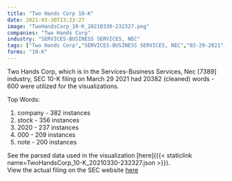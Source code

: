```yaml
---
title: "Two Hands Corp 10-K"
date: 2021-03-30T23:23:27
image: "TwoHandsCorp_10-K_20210330-232327.png"
companies: "Two Hands Corp"
industry: "SERVICES-BUSINESS SERVICES, NEC"
tags: ["Two Hands Corp","SERVICES-BUSINESS SERVICES, NEC","03-29-2021","10-K"]
forms: "10-K"
---
```

Two Hands Corp, which is in the Services-Business Services, Nec [7389] industry, SEC 10-K filing on March 29 2021 had 20382 (cleaned) words - 600 were utilized for the visualizations.

Top Words:
1. company - 382 instances
2. stock - 356 instances
3. 2020 - 237 instances
4. 000 - 209 instances
5. note - 200 instances


See the parsed data used in the visualization [here]({{< staticlink name=TwoHandsCorp_10-K_20210330-232327.json >}}).  
View the actual filing on the SEC website [here](https://www.sec.gov/Archives/edgar/data/1494413/0001262463-21-000093.txt)